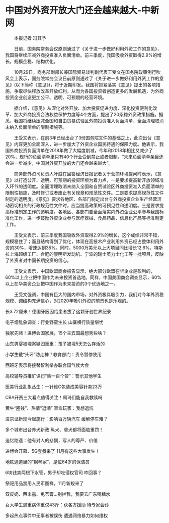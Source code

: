 # 中国对外资开放大门还会越来越大-中新网

　　本报记者 冯其予

　　日前，国务院常务会议原则通过了《关于进一步做好利用外资工作的意见》，我国将继续压减外商投资准入负面清单。前三季度，我国吸收外资取得2.9%的增长，规模企稳、结构优化。

　　10月29日，商务部副部长兼国际贸易谈判副代表王受文在国务院政策例行吹风会上表示，国务院常务会议日前原则通过了《关于进一步做好利用外资工作的意见》(以下简称《意见》)，将于近期印发。我国将抓紧落实《意见》提出的各项措施，争取尽快释放改革开放红利，从而为各国投资者创造更多的发展机遇，为外商投资企业创造更加公平、透明、可预期的经营环境。

　　据介绍，《意见》从深化对外开放、加大投资促进力度、深化投资便利化改革、加大外商投资合法权益保护力度等4个方面，提出了20条稳外资政策措施。据悉，我国将继续压减全国和自由贸易试验区外商投资准入负面清单，全面清理取消未纳入负面清单的限制措施等。

　　王受文表示，在前3年已经出台了3份国务院文件的基础之上，此次出台《意见》内容更加全面深入，进一步加大了外资企业国民待遇的保障力度。他表示，我国外商投资负面清单在2018年做了大幅度削减，今年和2018年相比又减少了20%，现行的负面清单里只有40个行业受到禁止或者限制，“未来负面清单条目还会进一步减少，中国对外资开放的大门还会越来越大”。

　　商务部外资司负责人叶威在回答经济日报记者关于营商环境提问时表示，《意见》以打造公开、透明、可预期的投资环境为着力点，一是要求提高新开放领域准入环节的透明度。全面清理取消未纳入全国和自贸试验区外商投资准入负面清单的限制性措施，及时修订或者废止有关规章和规范性文件。二是要求提高规范性文件制定的透明度。《意见》要求各地区、各部门制定出台与外商投资企业生产经营活动密切相关的行政规范性文件时，应当提高政策的可预见性和透明度。三是要求提高标准制定工作的透明度。各地区、各部门要全面落实内外资企业公平参与我国标准化工作，进一步鼓励外资企业参与医疗器械、食品药品、信息化产品等标准制定工作。

　　王受文表示，前三季度我国吸收外资取得2.9%的增长，这个成绩非常不错，规模稳住了；而且结构得到了优化，体现在高技术产业利用外资已经占整体利用外资的30%，增速达到35%。同时，5000万美元以上大项目同比增长12.6%，特斯拉上海超级工厂、合肥的康明斯发动机、宁波的瑞士英力士化工等一批项目，反映了外资者对中国长期投资的信心。

　　王受文表示，中国欧盟商会报告显示，绝大部分欧盟在华企业是盈利的，60%以上企业把中国作为未来投资首选地。同样，中国美国商会调查显示，60%以上在华美资企业把中国作为未来投资的3个优选地之一。

　　王受文强调，中国有巨大的国内市场，对外资极具吸引力，我们对今年外资稳规模、调结构充满信心，对2020年吸引外资的前景也是乐观的。

长3.72厘米！德国牙医因给患者拔了这颗牙创世界纪录

电子烟乱象调查：行业野蛮生长 山寨横行质量堪忧

独家先睹！进博会国家展，15个主宾国最想秀些啥？  

山东男婴被埋案疑团重重：孩子被埋5天怎么存活的

小学生戴“头环”防走神？教育部门：责令暂停使用

西班牙表示将接替智利举办联合国气候大会

高校辅导员推旷课罚“集一百个赞”：警示其他学生

医美行业乱象丛生：一针维C包装成美容针卖23万

CBA开赛三大看点值得关注！周琦们能自我救赎吗

黄牛“圈钱”、热情“退潮” 盲盒玩家：我想退坑

进京证新规今起施行：影响百万辆汽车 缓解停车难？

多个城市出台养犬新政 纵犬、虐犬都将面临重罚！

追忆路遥：他有对人的悲悯，写人的尊严、价值

进博会开幕、5G套餐来了 11月有这些大事发生！

地铁通道里的“钢琴家”，是位64岁的保洁员

6块钱卖两根下水管，男子却吃侵权官司 咋回事？

祭祀用品禁用人民币图样，11月新规来了

双皮奶、西米露、龟苓膏…别拦我，我要去广东喝糖水

女大学生患重病体重仅43斤：获各方援助 待专家会诊

多起热点事件中无辜者被误伤 遭遇网络暴力如何维权
